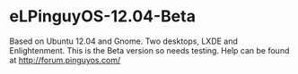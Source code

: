 eLPinguyOS-12.04-Beta
=====================
Based on Ubuntu 12.04 and Gnome.
Two desktops, LXDE and Enlightenment.
This is the Beta version so needs testing.
Help can be found at http://forum.pinguyos.com/